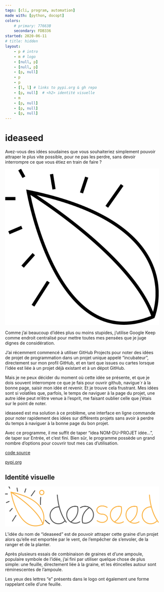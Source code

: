 ```yaml
---
tags: [cli, program, automation]
made with: [python, docopt]
colors:
    # primary: 77663B
    secondary: FDB336
started: 2020-06-11
# title: hidden
layout:
    - p # intro
    - m # logo
    - [null, p]
    - [null, p]
    - [p, null]
    - p
    - p
    - [l, l] # links to pypi.org & gh repo
    - [p, null]  # <h2> identité visuelle
    - m
    - [p, null]
    - [p, null]
    - [p, null]
---
```


# ideaseed


Avez-vous des idées soudaines que vous souhaiteriez simplement pouvoir attraper le plus vite possible, pour ne pas les perdre, sans devoir interrompre ce que vous étiez en train de faire ?

![ideaseed](../visual-identity/ideaseed-logo-black-transparent.png)

Comme j’ai beaucoup d’idées plus ou moins stupides, j’utilise Google Keep comme endroit centralisé pour mettre toutes mes pensées que je juge dignes de considération.

J’ai récemment commencé à utiliser GitHub Projects pour noter des idées de projet de programmation dans un projet unique appelé “incubateur”, directement sur mon profil GitHub, et en tant que issues ou cartes lorsque l’idée est liée à un projet déjà existant et à un dépot GitHub.

Mais je ne peux décider du moment où cette idée se présente, et que je dois souvent interrompre ce que je fais pour ouvrir github, navigue`r à la bonne page, saisir mon idée et revenir. Et je trouve cela frustrant. Mes idées sont si volatiles que, parfois, le temps de naviguer à la page du projet, une autre idée peut m’être venue à l’esprit, me faisant oublier celle que j’étais sur le point de noter.

ideaseed est ma solution à ce problème, une interface en ligne commande pour noter rapidement des idées sur différents projets sans avoir à perdre du temps à naviguer à la bonne page du bon projet.

Avec ce programme, il me suffit de taper “idea NOM-DU-PROJET idée…”, de taper sur Entrée, et c’est fini. Bien sûr, le programme possède un grand nombre d’options pour couvrir tout mes cas d’utilisation.

[code source](https://github.com/ewen-lbh/ideaseed)

[pypi.org](https://pypi.org/project/ideaseed)

## Identité visuelle

![ideaseed logomark](../visual-identity/ideaseed-logomark-color-transparent.png)

L’idée du nom de “ideaseed” est de pouvoir attraper cette graine d’un projet alors qu’elle est emportée par le vent, de l’empêcher de s’envoler, de la ranger et de la planter.

Après plusieurs essais de combinaison de graines et d’une ampoule, populaire symbole de l’idée, j’ai fini par utiliser quelque chose de plus simple: une feuille, directement liée à la graine, et les étincelles autour sont réminescentes de l’ampoule.

Les yeux des lettres “e” présents dans le logo ont également une forme rappelant celle d’une feuille.